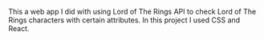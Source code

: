 This a web app I did with using Lord of The Rings API to check Lord of The Rings characters with certain attributes. In this project I used CSS and React. 

